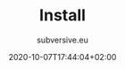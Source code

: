 ---
title: "Install"
author: subversive.eu
ShowToc: true
draft: false
categories:
 - Install
date: 2020-10-07T17:44:04+02:00
---